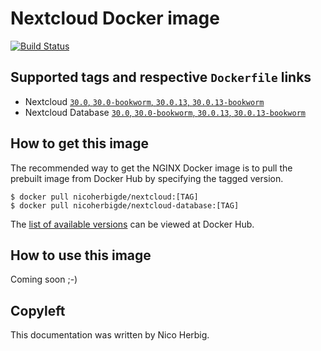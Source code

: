 # Nextcloud Docker image

[![Build Status](https://github.com/nicoherbigio/docker-nextcloud/actions/workflows/build-docker-images.yml/badge.svg)](https://github.com/nicoherbigio/docker-nextcloud/actions/workflows/build-docker-images.yml)

## Supported tags and respective `Dockerfile` links

* Nextcloud [`30.0`, `30.0-bookworm`, `30.0.13`, `30.0.13-bookworm`](https://github.com/nicoherbigio/docker-nextcloud/blob/main/30.0/debian/nextcloud/default/Dockerfile)
* Nextcloud Database [`30.0`, `30.0-bookworm`, `30.0.13`, `30.0.13-bookworm`](https://github.com/nicoherbigio/docker-nextcloud/blob/main/3ß.0/debian/nextcloud-database/default/Dockerfile)

## How to get this image

The recommended way to get the NGINX Docker image is to pull the prebuilt image from Docker Hub by specifying the tagged version.

```console
$ docker pull nicoherbigde/nextcloud:[TAG]
$ docker pull nicoherbigde/nextcloud-database:[TAG]
```

The [list of available versions](https://hub.docker.com/r/nicoherbigde/nextcloud/tags) can be viewed at Docker Hub.

## How to use this image

Coming soon ;-)

## Copyleft

This documentation was written by Nico Herbig.
